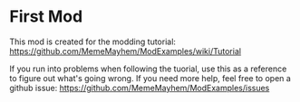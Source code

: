 # First Mod

This mod is created for the modding tutorial: https://github.com/MemeMayhem/ModExamples/wiki/Tutorial

If you run into problems when following the tuorial, use this as a reference to figure out what's going wrong. If you need more help, feel free to open a github issue: https://github.com/MemeMayhem/ModExamples/issues
